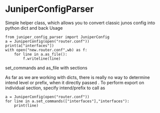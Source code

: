 # JuniperConfigParser
Simple helper class, which allows you to convert classic junos config into python dict and back
Usage

```
from juniper_config_parser import JuniperConfig
a = JuniperConfig(open("router.conf"))
print(a["interfaces"])
with open("new.router.conf",wb) as f:
    for line in a.as_file():
        f.writeline(line)
```

set_commands and as_file with sections

As far as we are working with dicts, there is really no way to determine intend level or prefix, when it directly passed
. To perform export on individual section, specify intend/prefix to call as

```
a = JuniperConfig(open("router.conf"))
for line in a.set_commands(["interfaces"],"interfaces"):
    print(line)
```